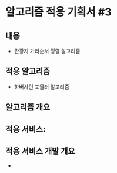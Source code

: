 # 알고리즘 적용 기획서 #3

## 내용

- 관광지 거리순서 정렬 알고리즘

## 적용 알고리즘

- 하버사인 포뮬러 알고리즘

## 알고리즘 개요

## 적용 서비스:

## 적용 서비스 개발 개요

-
